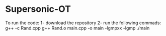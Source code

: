 # Supersonic-OT

To run the code:
1- download the repository
2- run the following commads:
  g++ -c Rand.cpp
  g++  Rand.o  main.cpp  -o main -lgmpxx -lgmp
  ./main
